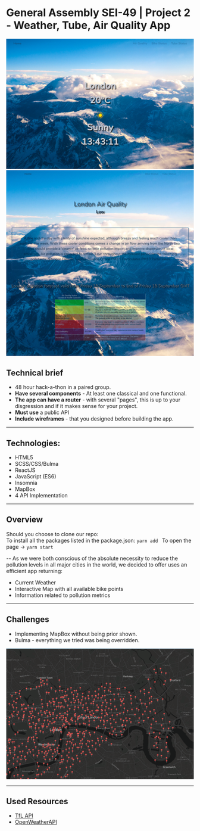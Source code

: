 # General Assembly SEI-49 | Project 2 - Weather,  Tube, Air Quality App

![homepage](readMeImages/homepage.png)
![airQuality](readMeImages/airQuality.png)

## Technical brief
* 48 hour hack-a-thon in a paired group.
* **Have several components** - At least one classical and one functional.  
*  **The app can have a router** - with several "pages", this is up to your disgression and if it makes sense for your project.
* **Must use** a public API
* **Include wireframes** - that you designed before building the app.  
---
## Technologies:
* HTML5
* SCSS/CSS/Bulma
* ReactJS
* JavaScript (ES6)
* Insomnia
* MapBox
* 4 API Implementation
---
## Overview
Should you choose to clone our repo:  
To install all the packages listed in the package.json: `yarn add ` 
To open the page -> `yarn start`

--
As we were both conscious of the absolute necessity to reduce the pollution levels in all major cities in the world, we decided to offer uses an efficient app returning:

-   Current Weather
-   Interactive Map with all available bike points
-   Information related to pollution metrics

---
## Challenges
* Implementing MapBox without being prior shown.
* Bulma - everything we tried was being overridden.

![bikeMap](readMeImages/bikeMap.png)

---
## Used Resources
* [TfL API](https://api.tfl.gov.uk/)
* [OpenWeatherAPI](https://openweathermap.org/api)
